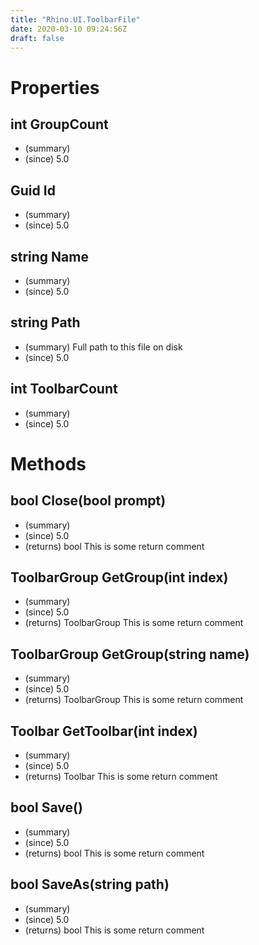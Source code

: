 ```yaml
---
title: "Rhino.UI.ToolbarFile"
date: 2020-03-10 09:24:56Z
draft: false
---
```


# Properties
## int GroupCount
- (summary) 
- (since) 5.0
## Guid Id
- (summary) 
- (since) 5.0
## string Name
- (summary) 
- (since) 5.0
## string Path
- (summary) Full path to this file on disk
- (since) 5.0
## int ToolbarCount
- (summary) 
- (since) 5.0
# Methods
## bool Close(bool prompt)
- (summary) 
- (since) 5.0
- (returns) bool This is some return comment
## ToolbarGroup GetGroup(int index)
- (summary) 
- (since) 5.0
- (returns) ToolbarGroup This is some return comment
## ToolbarGroup GetGroup(string name)
- (summary) 
- (since) 5.0
- (returns) ToolbarGroup This is some return comment
## Toolbar GetToolbar(int index)
- (summary) 
- (since) 5.0
- (returns) Toolbar This is some return comment
## bool Save()
- (summary) 
- (since) 5.0
- (returns) bool This is some return comment
## bool SaveAs(string path)
- (summary) 
- (since) 5.0
- (returns) bool This is some return comment
